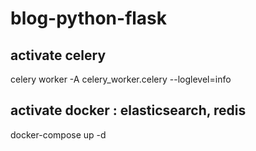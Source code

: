 # blog-python-flask

## activate celery
celery worker -A celery_worker.celery --loglevel=info

## activate docker : elasticsearch, redis
docker-compose up -d